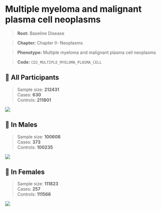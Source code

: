 # Multiple myeloma and malignant plasma cell neoplasms

> **Root:** Baseline Disease  

> **Chapter:** Chapter II- Neoplasms  

> **Phenotype:** Multiple myeloma and malignant plasma cell neoplasms  

> **Code:** `CD2_MULTIPLE_MYELOMA_PLASMA_CELL`

## 🧪 All Participants  
> Sample size: **212431**  
> Cases: **630**  
> Controls: **211801**
<img src="/Disease/Figures/ALL/Incidence/CD2_MULTIPLE_MYELOMA_PLASMA_CELL.png"/>
<CsvTable src="/Disease/Data/ALL/Incidence/COX_CD2_MULTIPLE_MYELOMA_PLASMA_CELL.csv" label="🔍 View full results" />

## 👨 In Males  
> Sample size: **100608**  
> Cases: **373**  
> Controls: **100235**
<img src="/Disease/Figures/Male/Incidence/CD2_MULTIPLE_MYELOMA_PLASMA_CELL.png"/>
<CsvTable src="/Disease/Data/Male/Incidence/COX_CD2_MULTIPLE_MYELOMA_PLASMA_CELL.csv" label="🔍 View full results" />

## 👩 In Females  
> Sample size: **111823**  
> Cases: **257**  
> Controls: **111566**
<img src="/Disease/Figures/Female/Incidence/CD2_MULTIPLE_MYELOMA_PLASMA_CELL.png"/>
<CsvTable src="/Disease/Data/Female/Incidence/COX_CD2_MULTIPLE_MYELOMA_PLASMA_CELL.csv" label="🔍 View full results" />
